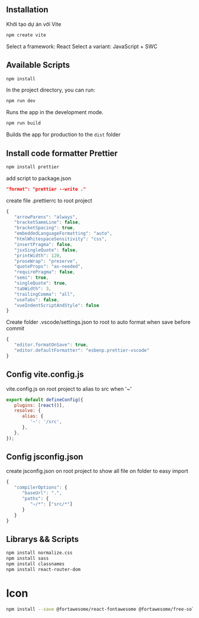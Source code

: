 ## Installation

Khởi tạo dự án với Vite

```bash
npm create vite
```

Select a framework: React
Select a variant: JavaScript + SWC

## Available Scripts

```bash
npm install
```

In the project directory, you can run:

```bash
npm run dev
```

Runs the app in the development mode.

```bash
npm run build
```

Builds the app for production to the `dist` folder

## Install code formatter Prettier

```bash
npm install prettier
```

add script to package.json

```json
"format": "prettier --write ."
```

create file .prettierrc to root project

```javascript
{
   "arrowParens": "always",
   "bracketSameLine": false,
   "bracketSpacing": true,
   "embeddedLanguageFormatting": "auto",
   "htmlWhitespaceSensitivity": "css",
   "insertPragma": false,
   "jsxSingleQuote": false,
   "printWidth": 120,
   "proseWrap": "preserve",
   "quoteProps": "as-needed",
   "requirePragma": false,
   "semi": true,
   "singleQuote": true,
   "tabWidth": 3,
   "trailingComma": "all",
   "useTabs": false,
   "vueIndentScriptAndStyle": false
}
```

Create folder .vscode/settings.json to root
to auto format when save before commit

```javascript
{
   "editor.formatOnSave": true,
   "editor.defaultFormatter": "esbenp.prettier-vscode"
}
```

## Config vite.config.js

vite.config.js on root project
to alias to src when '~'

```javascript
export default defineConfig({
   plugins: [react()],
   resolve: {
      alias: {
         '~': '/src',
      },
   },
});
```

## Config jsconfig.json

create jsconfig.json on root project
to show all file on folder to easy import

```javascript
{
   "compilerOptions": {
      "baseUrl": ".",
      "paths": {
         "~/*": ["src/*"]
      }
   }
}
```

## Librarys && Scripts

```bash
npm install normalize.css
npm install sass
npm install classnames
npm install react-router-dom
```

# Icon

```bash
npm install --save @fortawesome/react-fontawesome @fortawesome/free-solid-svg-icons @fortawesome/fontawesome-svg-core
```
